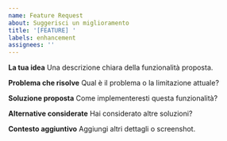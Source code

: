 ```yaml
---
name: Feature Request
about: Suggerisci un miglioramento
title: '[FEATURE] '
labels: enhancement
assignees: ''
---
```


**La tua idea**
Una descrizione chiara della funzionalità proposta.

**Problema che risolve**
Qual è il problema o la limitazione attuale?

**Soluzione proposta**
Come implementeresti questa funzionalità?

**Alternative considerate**
Hai considerato altre soluzioni?

**Contesto aggiuntivo**
Aggiungi altri dettagli o screenshot.